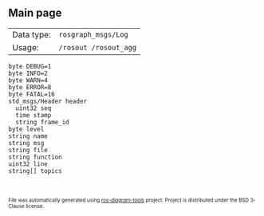 <!--
File was automatically generated using 'ros-diagram-tools' project.
Project is distributed under the BSD 3-Clause license.
-->

## Main page

|     |     |
| --- | --- |
| Data type: | `rosgraph_msgs/Log` |
| Usage: | `/rosout /rosout_agg` |

```
byte DEBUG=1
byte INFO=2
byte WARN=4
byte ERROR=8
byte FATAL=16
std_msgs/Header header
  uint32 seq
  time stamp
  string frame_id
byte level
string name
string msg
string file
string function
uint32 line
string[] topics


```


</br>
<font size="1">
File was automatically generated using <a href="https://github.com/anetczuk/ros-diagram-tools"><i>ros-diagram-tools</i></a> project.
Project is distributed under the BSD 3-Clause license.
</font>
